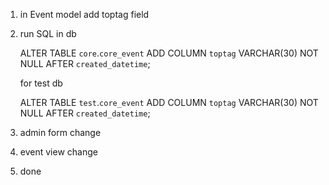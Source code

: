 1. in Event model 
   add toptag field 

2. run SQL in db 
    
    ALTER TABLE `core`.`core_event` 
    ADD COLUMN `toptag` VARCHAR(30) NOT NULL AFTER `created_datetime`;
    
    for test db 
    
     ALTER TABLE `test`.`core_event` 
    ADD COLUMN `toptag` VARCHAR(30) NOT NULL AFTER `created_datetime`;
    
    
3. admin form change 

4. event view change 

5. done 